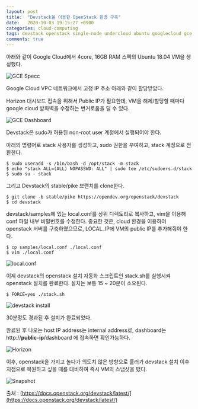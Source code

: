 ```yaml
---
layout: post
title:  "Devstack을 이용한 OpenStack 환경 구축"
date:   2020-10-03 19:15:27 +0900
categories: cloud-computing
tags: devstack openstack single-node undercloud ubuntu googlecloud gce
comments: true  
---
```


아래와 같이 Google Cloud에서 4core, 16GB RAM 스펙의 Ubuntu 18.04 VM을 생성했다.

![GCE Specc](https://snowapril.github.io/assets/img/post_img/gce-spec.png)  

Google Cloud VPC 네트워크에서 고정 IP 주소 아래와 같이 할당받았다.

Horizon 대시보드 접속을 위해서 Public IP가 필요한데, VM을 해제/할당할 때마다 google cloud 방화벽을 수정하는 번거로움을 덜 수 있다.

![GCE Dashboard](https://snowapril.github.io/assets/img/post_img/gce-dashboard.png)  

Devstack은 sudo가 허용된 non-root user 계정에서 실행되어야 한다.

아래의 명령어로 stack 사용자를 생성하고, sudo 권한을 부여하고, stack 계정으로 전환한다.

```
$ sudo useradd -s /bin/bash -d /opt/stack -m stack
$ echo "stack ALL=(ALL) NOPASSWD: ALL" | sudo tee /etc/sudoers.d/stack
$ sudo su - stack
```

그리고 Devstack의 stable/pike 브랜치를 clone한다.

```
$ git clone -b stable/pike https://opendev.org/openstack/devstack
$ cd devstack
```

devstack/samples에 있는 local.conf를 상위 디렉토리로 복사하고, vim을 이용해 conf 파일 내부 비밀번호를 수정한다. 중요한 것은, cloud 환경을 이용하여 openstack 서버를 구축하였으므로, LOCAL\_IP에 VM의 public IP를 추가해줘야 한다.

```
$ cp samples/local.conf ./local.conf
$ vim ./local.conf
```

![local.conf](https://snowapril.github.io/assets/img/post_img/localconf.png)  

이제 devstack의 openstack 설치 자동화 스크립트인 stack.sh를 실행시켜 openstack 설치를 완료한다. 설치는 보통 15 ~ 20분이 소요된다.

```
$ FORCE=yes ./stack.sh
```

![devstack install](https://snowapril.github.io/assets/img/post_img/devstack-install.png)  

30분정도 경과된 후 설치가 완료되었다.

완료된 후 나오는 host IP address는 internal address로, dashboard는 http://**public-ip**/dashboard 에 접속하면 확인가능하다.

![Horizon](https://snowapril.github.io/assets/img/post_img/horizon.png)  

이후, openstack을 가지고 놀다가 의도치 않은 방향으로 흘러가 devstack 설치 이후 지점으로 복원하고 싶을 때를 대비하여 즉시 VM의 스냅샷을 떴다.

![Snapshot](https://snowapril.github.io/assets/img/post_img/snapshot.png)  

출처 : [https://docs.openstack.org/devstack/latest/](https://docs.openstack.org/devstack/latest/)